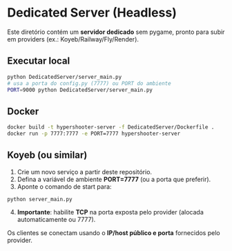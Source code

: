 
# Dedicated Server (Headless)

Este diretório contém um **servidor dedicado** sem pygame, pronto para subir em providers (ex.: Koyeb/Railway/Fly/Render).

## Executar local
```bash
python DedicatedServer/server_main.py
# usa a porta do config.py (7777) ou PORT do ambiente
PORT=9000 python DedicatedServer/server_main.py
```

## Docker
```bash
docker build -t hypershooter-server -f DedicatedServer/Dockerfile .
docker run -p 7777:7777 -e PORT=7777 hypershooter-server
```

## Koyeb (ou similar)
1. Crie um novo serviço a partir deste repositório.
2. Defina a variável de ambiente **PORT=7777** (ou a porta que preferir).
3. Aponte o comando de start para:
```
python server_main.py
```
4. **Importante**: habilite **TCP** na porta exposta pelo provider (alocada automaticamente ou 7777).

Os clientes se conectam usando o **IP/host público e porta** fornecidos pelo provider.
